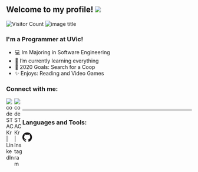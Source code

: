 ## Welcome to my profile! <img src="https://raw.githubusercontent.com/MartinHeinz/MartinHeinz/master/wave.gif" width="30px">

![Visitor Count](https://profile-counter.glitch.me/{alexwholland}/count.svg)
![image title](https://alexwholland.com/counter.svg)

### I'm a Programmer at UVic!

- 💻 Im Majoring in Software Engineering
- 🙋 I’m currently learning everything 
- 🥅 2020 Goals: Search for a Coop
- ✨ Enjoys: Reading and Video Games

### Connect with me:

[<img align="left" alt="codeSTACKr | LinkedIn" width="22px" src="https://cdn.jsdelivr.net/npm/simple-icons@v3/icons/linkedin.svg" />][linkedin]
[<img align="left" alt="codeSTACKr | Instagram" width="22px" src="https://cdn.jsdelivr.net/npm/simple-icons@v3/icons/instagram.svg" />][instagram]

<br />

---

### Languages and Tools:

<img align="left" alt="GitHub" width="26px" src="https://raw.githubusercontent.com/github/explore/78df643247d429f6cc873026c0622819ad797942/topics/github/github.png" />

<br />

[instagram]: https://www.instagram.com/alexwholland/
[linkedin]: https://www.linkedin.com/in/alex-holland-a366891aa/

